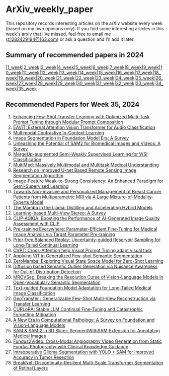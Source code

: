 # ArXiv_weekly_paper
This repository records interesting articles on the arXiv website every week (based on my own opinions only).
If you find some interesting articles in this week's arxiv that I've missed, feel free to email me (z1282429194@163.com) or ask a question and I'll add it later.

## Summary of recommended papers in 2024
<!-- | | | | |
|--------|--------|--------|--------| -->
|[1_week](https://github.com/Fatflower/ArXiv_weekly_paper/blob/main/2024/1_week.md)|[2_week](https://github.com/Fatflower/ArXiv_weekly_paper/blob/main/2024/2_week.md)|[3_week](https://github.com/Fatflower/ArXiv_weekly_paper/blob/main/2024/3_week.md)|[4_week](https://github.com/Fatflower/ArXiv_weekly_paper/blob/main/2024/4_week.md)|[5_week](https://github.com/Fatflower/ArXiv_weekly_paper/blob/main/2024/5_week.md)|[6_week](https://github.com/Fatflower/ArXiv_weekly_paper/blob/main/2024/6_week.md)|[7_week](https://github.com/Fatflower/ArXiv_weekly_paper/blob/main/2024/7_week.md)|[8_week](https://github.com/Fatflower/ArXiv_weekly_paper/blob/main/2024/8_week.md)|[9_week](https://github.com/Fatflower/ArXiv_weekly_paper/blob/main/2024/9_week.md)|[10_week](https://github.com/Fatflower/ArXiv_weekly_paper/blob/main/2024/10_week.md)|[11_week](https://github.com/Fatflower/ArXiv_weekly_paper/blob/main/2024/11_week.md)|[12_week](https://github.com/Fatflower/ArXiv_weekly_paper/blob/main/2024/12_week.md)|[13_week](https://github.com/Fatflower/ArXiv_weekly_paper/blob/main/2024/13_week.md)|[14_week](https://github.com/Fatflower/ArXiv_weekly_paper/blob/main/2024/14_week.md)|[15_week](https://github.com/Fatflower/ArXiv_weekly_paper/blob/main/2024/15_week.md)|[16_week](https://github.com/Fatflower/ArXiv_weekly_paper/blob/main/2024/16_week.md)|[17_week](https://github.com/Fatflower/ArXiv_weekly_paper/blob/main/2024/17_week.md)|[18_week](https://github.com/Fatflower/ArXiv_weekly_paper/blob/main/2024/18_week.md)|[19_week](https://github.com/Fatflower/ArXiv_weekly_paper/blob/main/2024/19_week.md)|[20_week](https://github.com/Fatflower/ArXiv_weekly_paper/blob/main/2024/20_week.md)|[21_week](https://github.com/Fatflower/ArXiv_weekly_paper/blob/main/2024/21_week.md)|[22_week](https://github.com/Fatflower/ArXiv_weekly_paper/blob/main/2024/22_week.md)|[23_week](https://github.com/Fatflower/ArXiv_weekly_paper/blob/main/2024/23_week.md)|[24_week](https://github.com/Fatflower/ArXiv_weekly_paper/blob/main/2024/24_week.md)|[25_week](https://github.com/Fatflower/ArXiv_weekly_paper/blob/main/2024/25_week.md)|[26_week](https://github.com/Fatflower/ArXiv_weekly_paper/blob/main/2024/26_week.md)|[27_week](https://github.com/Fatflower/ArXiv_weekly_paper/blob/main/2024/27_week.md)|[28_week](https://github.com/Fatflower/ArXiv_weekly_paper/blob/main/2024/28_week.md)|[29_week](https://github.com/Fatflower/ArXiv_weekly_paper/blob/main/2024/29_week.md)|[30_week](https://github.com/Fatflower/ArXiv_weekly_paper/blob/main/2024/30_week.md)|[31_week](https://github.com/Fatflower/ArXiv_weekly_paper/blob/main/2024/31_week.md)|[32_week](https://github.com/Fatflower/ArXiv_weekly_paper/blob/main/2024/32_week.md)|[33_week](https://github.com/Fatflower/ArXiv_weekly_paper/blob/main/2024/33_week.md)|[34_week](https://github.com/Fatflower/ArXiv_weekly_paper/blob/main/2024/34_week.md)|[35_week](https://github.com/Fatflower/ArXiv_weekly_paper/blob/main/2024/35_week.md)



<!-- | | | | | -->

## Recommended Papers for Week 35, 2024
1. [Enhancing Few-Shot Transfer Learning with Optimized Multi-Task Prompt Tuning through Modular Prompt Composition](https://arxiv.org/abs/2408.13227)
2. [EAViT: External Attention Vision Transformer for Audio Classification](https://arxiv.org/abs/2408.13201)
3. [Multimodal Contrastive In-Context Learning](https://arxiv.org/abs/2408.12959)
4. [Image Segmentation in Foundation Model Era: A Survey](https://arxiv.org/abs/2408.12957)
5. [Unleashing the Potential of SAM2 for Biomedical Images and Videos: A Survey](https://arxiv.org/abs/2408.12889)
6. [MergeUp-augmented Semi-Weakly Supervised Learning for WSI Classification](https://arxiv.org/abs/2408.12825)
7. [MultiMed: Massively Multimodal and Multitask Medical Understanding](https://arxiv.org/abs/2408.12682)
8. [Research on Improved U-net Based Remote Sensing Image Segmentation Algorithm](https://arxiv.org/abs/2408.12672)
9. [Image-Feature Weak-to-Strong Consistency: An Enhanced Paradigm for Semi-Supervised Learning](https://arxiv.org/abs/2408.12614)
10. [Towards Non-invasive and Personalized Management of Breast Cancer Patients from Multiparametric MRI via A Large Mixture-of-Modality-Experts Model](https://arxiv.org/abs/2408.12606)
11. [The Mamba in the Llama: Distilling and Accelerating Hybrid Models](https://arxiv.org/abs/2408.15237)
12. [Learning-based Multi-View Stereo: A Survey](https://arxiv.org/abs/2408.15235)
13. [CLIP-AGIQA: Boosting the Performance of AI-Generated Image Quality Assessment with CLIP](https://arxiv.org/abs/2408.15098)
14. [Pre-training Everywhere: Parameter-Efficient Fine-Tuning for Medical Image Analysis via Target Parameter Pre-training](https://arxiv.org/abs/2408.15011)
15. [Prior-free Balanced Replay: Uncertainty-guided Reservoir Sampling for Long-Tailed Continual Learning](https://arxiv.org/abs/2408.14976)
16. [CVPT: Cross-Attention help Visual Prompt Tuning adapt visual task](https://arxiv.org/abs/2408.14961)
17. [Applying ViT in Generalized Few-shot Semantic Segmentation](https://arxiv.org/abs/2408.14957)
18. [ZeroMamba: Exploring Visual State Space Model for Zero-Shot Learning](https://arxiv.org/abs/2408.14868)
19. [Diffusion based Semantic Outlier Generation via Nuisance Awareness for Out-of-Distribution Detection](https://arxiv.org/abs/2408.14841)
20. [MROVSeg: Breaking the Resolution Curse of Vision-Language Models in Open-Vocabulary Semantic Segmentation](https://arxiv.org/abs/2408.14776)
21. [Text-guided Foundation Model Adaptation for Long-Tailed Medical Image Classification](https://arxiv.org/abs/2408.14770)
22. [GeoTransfer : Generalizable Few-Shot Multi-View Reconstruction via Transfer Learning](https://arxiv.org/abs/2408.14724)
23. [CURLoRA: Stable LLM Continual Fine-Tuning and Catastrophic Forgetting Mitigation](https://arxiv.org/abs/2408.14572)
24. [A New Era in Computational Pathology: A Survey on Foundation and Vision-Language Models](https://arxiv.org/abs/2408.14496)
25. [SAM & SAM 2 in 3D Slicer: SegmentWithSAM Extension for Annotating Medical Images](https://arxiv.org/abs/2408.15224)
26. [Fundus2Video: Cross-Modal Angiography Video Generation from Static Fundus Photography with Clinical Knowledge Guidance](https://arxiv.org/abs/2408.15217)
27. [Intraoperative Glioma Segmentation with YOLO + SAM for Improved Accuracy in Tumor Resection](https://arxiv.org/abs/2408.14847)
28. [BreakNet: Discontinuity-Resilient Multi-Scale Transformer Segmentation of Retinal Layers](https://arxiv.org/abs/2408.14606)
